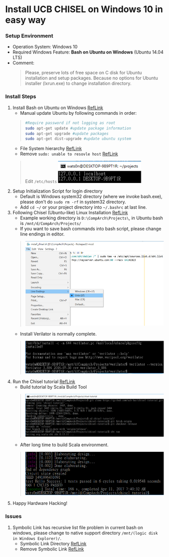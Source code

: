 Install UCB CHISEL on Windows 10 in easy way
===

### Setup Environment
* Operation System: Windows 10
* Required Windows Feature: **Bash on Ubuntu on Windows** (Ubuntu 14.04 LTS)
* Comment:  
	> Please, preserve lots of free space on C disk for Ubuntu installation and setup packages. Because no options for Ubuntu installer (lxrun.exe) to change installation directory.
### Install Steps
1. Install Bash on Ubuntu on Windows [RefLink](https://www.howtogeek.com/249966/how-to-install-and-use-the-linux-bash-shell-on-windows-10/)
    * Manual update Ubuntu by following commands in order:
    > ```bash
    > #Require password if not logging as root 
    > sudo apt-get update #update package information
    > sudo apt-get upgrade #update packages
    > sudo apt-get dist-upgrade #update ubuntu system
    > ```
    * File System hierarchy [RefLink](http://askubuntu.com/questions/759880/where-is-the-ubuntu-file-system-root-directory-in-windows-nt-subsystem-and-vice)
    * Remove `sudo: unable to resovle host` [RefLink](http://askubuntu.com/questions/59458/error-message-when-i-run-sudo-unable-to-resolve-host-none)
	> Edit `/etc/hosts`
	> ![localhost](https://raw.githubusercontent.com/wats0n/install-chisel-win10/master/images/addLocalHost.PNG)
2. Setup Initialization Script for login directory
    * Default is Windows system32 directory (where we invoke bash.exe), please don't do `sudo rm -rf` in system32 directory.
    * Add `cd ~/` or your project directory into `~/.bashrc` at last line.
3. Following Chisel (Ubuntu-like) Linux Installation [RefLink](https://github.com/ucb-bar/chisel3/)
	* Example working directory is `D:\CompArch\Projects\`, in Ubuntu bash is `/mnt/d/CompArch/Projects/`
	* If you want to save bash commands into bash script, please change line endings in editor.
	> ![script](https://raw.githubusercontent.com/wats0n/install-chisel-win10/master/images/buildScript.png)
	* Install Verilator is normally complete.
	> ![verilator](https://raw.githubusercontent.com/wats0n/install-chisel-win10/master/images/installVerilatorOnWin10.PNG)
4. Run the Chisel tutorial [RefLink](https://github.com/ucb-bar/chisel-tutorial)
	* Build tutorial by Scala Build Tool
	> ![init](https://raw.githubusercontent.com/wats0n/install-chisel-win10/master/images/initChiselTutorial.PNG)
	* After long time to build Scala environment.
	> ![finish](https://raw.githubusercontent.com/wats0n/install-chisel-win10/master/images/finiChiselTutorial.PNG)
5. Happy Hardware Hacking!

### Issues
1. Symbolic Link has recursive list file problem in current bash on windows, please change to native support directory `/mnt/(logic disk in Windows Explorer)/`.
    * Symbolic Link Directory [RefLink](http://stackoverflow.com/questions/9587445/how-to-create-a-link-to-a-directory)
    * Remove Symbolic Link [RefLink](http://askubuntu.com/questions/398818/how-to-remove-symbolic-link)
    